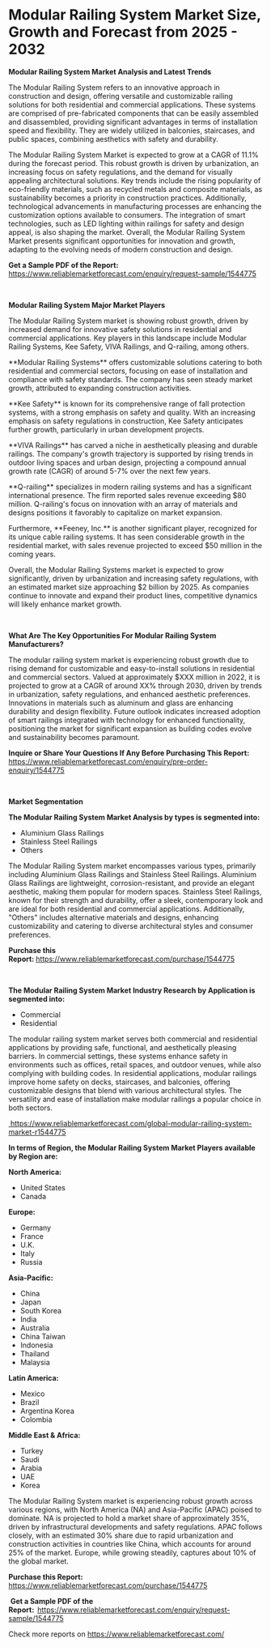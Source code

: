 <p><h1>Modular Railing System Market Size, Growth and Forecast from 2025 - 2032</h1></p><p><strong>Modular Railing System Market Analysis and Latest Trends</strong></p>
<p><p>The Modular Railing System refers to an innovative approach in construction and design, offering versatile and customizable railing solutions for both residential and commercial applications. These systems are comprised of pre-fabricated components that can be easily assembled and disassembled, providing significant advantages in terms of installation speed and flexibility. They are widely utilized in balconies, staircases, and public spaces, combining aesthetics with safety and durability.</p><p>The Modular Railing System Market is expected to grow at a CAGR of 11.1% during the forecast period. This robust growth is driven by urbanization, an increasing focus on safety regulations, and the demand for visually appealing architectural solutions. Key trends include the rising popularity of eco-friendly materials, such as recycled metals and composite materials, as sustainability becomes a priority in construction practices. Additionally, technological advancements in manufacturing processes are enhancing the customization options available to consumers. The integration of smart technologies, such as LED lighting within railings for safety and design appeal, is also shaping the market. Overall, the Modular Railing System Market presents significant opportunities for innovation and growth, adapting to the evolving needs of modern construction and design.</p></p>
<p><strong>Get a Sample PDF of the Report:&nbsp;</strong> <a href="https://www.reliablemarketforecast.com/enquiry/request-sample/1544775?utm_campaign=3454&utm_medium=2&utm_source=Github&utm_content=ia&utm_term=08042025&utm_id=modular-railing-system">https://www.reliablemarketforecast.com/enquiry/request-sample/1544775</a></p>
<p>&nbsp;</p>
<p><strong>Modular Railing System Major Market Players</strong></p>
<p><p>The Modular Railing System market is showing robust growth, driven by increased demand for innovative safety solutions in residential and commercial applications. Key players in this landscape include Modular Railing Systems, Kee Safety, VIVA Railings, and Q-railing, among others.</p><p>**Modular Railing Systems** offers customizable solutions catering to both residential and commercial sectors, focusing on ease of installation and compliance with safety standards. The company has seen steady market growth, attributed to expanding construction activities.</p><p>**Kee Safety** is known for its comprehensive range of fall protection systems, with a strong emphasis on safety and quality. With an increasing emphasis on safety regulations in construction, Kee Safety anticipates further growth, particularly in urban development projects. </p><p>**VIVA Railings** has carved a niche in aesthetically pleasing and durable railings. The company's growth trajectory is supported by rising trends in outdoor living spaces and urban design, projecting a compound annual growth rate (CAGR) of around 5-7% over the next few years.</p><p>**Q-railing** specializes in modern railing systems and has a significant international presence. The firm reported sales revenue exceeding $80 million. Q-railing's focus on innovation with an array of materials and designs positions it favorably to capitalize on market expansion.</p><p>Furthermore, **Feeney, Inc.** is another significant player, recognized for its unique cable railing systems. It has seen considerable growth in the residential market, with sales revenue projected to exceed $50 million in the coming years.</p><p>Overall, the Modular Railing Systems market is expected to grow significantly, driven by urbanization and increasing safety regulations, with an estimated market size approaching $2 billion by 2025. As companies continue to innovate and expand their product lines, competitive dynamics will likely enhance market growth.</p></p>
<p>&nbsp;</p>
<p><strong>What Are The Key Opportunities For Modular Railing System Manufacturers?</strong></p>
<p><p>The modular railing system market is experiencing robust growth due to rising demand for customizable and easy-to-install solutions in residential and commercial sectors. Valued at approximately $XXX million in 2022, it is projected to grow at a CAGR of around XX% through 2030, driven by trends in urbanization, safety regulations, and enhanced aesthetic preferences. Innovations in materials such as aluminum and glass are enhancing durability and design flexibility. Future outlook indicates increased adoption of smart railings integrated with technology for enhanced functionality, positioning the market for significant expansion as building codes evolve and sustainability becomes paramount.</p></p>
<p><strong>Inquire or Share Your Questions If Any Before Purchasing This Report:</strong> <a href="https://www.reliablemarketforecast.com/enquiry/pre-order-enquiry/1544775?utm_campaign=3454&utm_medium=2&utm_source=Github&utm_content=ia&utm_term=08042025&utm_id=modular-railing-system">https://www.reliablemarketforecast.com/enquiry/pre-order-enquiry/1544775</a></p>
<p>&nbsp;</p>
<p><strong>Market Segmentation</strong></p>
<p><strong>The Modular Railing System Market Analysis by types is segmented into:</strong></p>
<p><ul><li>Aluminium Glass Railings</li><li>Stainless Steel Railings</li><li>Others</li></ul></p>
<p><p>The Modular Railing System market encompasses various types, primarily including Aluminium Glass Railings and Stainless Steel Railings. Aluminium Glass Railings are lightweight, corrosion-resistant, and provide an elegant aesthetic, making them popular for modern spaces. Stainless Steel Railings, known for their strength and durability, offer a sleek, contemporary look and are ideal for both residential and commercial applications. Additionally, "Others" includes alternative materials and designs, enhancing customizability and catering to diverse architectural styles and consumer preferences.</p></p>
<p><strong>Purchase this Report:&nbsp;</strong><a href="https://www.reliablemarketforecast.com/purchase/1544775?utm_campaign=3454&utm_medium=2&utm_source=Github&utm_content=ia&utm_term=08042025&utm_id=modular-railing-system">https://www.reliablemarketforecast.com/purchase/1544775</a></p>
<p>&nbsp;</p>
<p><strong>The Modular Railing System Market Industry Research by Application is segmented into:</strong></p>
<p><ul><li>Commercial</li><li>Residential</li></ul></p>
<p><p>The modular railing system market serves both commercial and residential applications by providing safe, functional, and aesthetically pleasing barriers. In commercial settings, these systems enhance safety in environments such as offices, retail spaces, and outdoor venues, while also complying with building codes. In residential applications, modular railings improve home safety on decks, staircases, and balconies, offering customizable designs that blend with various architectural styles. The versatility and ease of installation make modular railings a popular choice in both sectors.</p></p>
<p><a href="https://www.reliablemarketforecast.com/global-modular-railing-system-market-r1544775?utm_campaign=3454&utm_medium=2&utm_source=Github&utm_content=ia&utm_term=08042025&utm_id=modular-railing-system">&nbsp;https://www.reliablemarketforecast.com/global-modular-railing-system-market-r1544775</a></p>
<p><strong>In terms of Region, the Modular Railing System Market Players available by Region are:</strong></p>
<p>
    <p> <strong> North America: </strong>
        <ul>
            <li>United States</li>
            <li>Canada</li>
        </ul>
        </p> 
    <p> <strong> Europe: </strong>
        <ul>
            <li>Germany</li>
            <li>France</li>
            <li>U.K.</li>
            <li>Italy</li>
            <li>Russia</li>
        </ul>
        </p> 
    <p> <strong> Asia-Pacific: </strong>
        <ul>
            <li>China</li>
            <li>Japan</li>
            <li>South Korea</li>
            <li>India</li>
            <li>Australia</li>
            <li>China Taiwan</li>
            <li>Indonesia</li>
            <li>Thailand</li>
            <li>Malaysia</li>
        </ul>
        </p> 
    <p> <strong> Latin America: </strong>
        <ul>
            <li>Mexico</li>
            <li>Brazil</li>
            <li>Argentina Korea</li>
            <li>Colombia</li>
        </ul>
        </p> 
    <p> <strong> Middle East & Africa: </strong>
        <ul>
            <li>Turkey</li>
            <li>Saudi</li>
            <li>Arabia</li>
            <li>UAE</li>
            <li>Korea</li>
        </ul>
    </p>
    </p>
<p><p>The Modular Railing System market is experiencing robust growth across various regions, with North America (NA) and Asia-Pacific (APAC) poised to dominate. NA is projected to hold a market share of approximately 35%, driven by infrastructural developments and safety regulations. APAC follows closely, with an estimated 30% share due to rapid urbanization and construction activities in countries like China, which accounts for around 25% of the market. Europe, while growing steadily, captures about 10% of the global market.</p></p>
<p><strong>Purchase this Report: </strong><a href="https://www.reliablemarketforecast.com/purchase/1544775?utm_campaign=3454&utm_medium=2&utm_source=Github&utm_content=ia&utm_term=08042025&utm_id=modular-railing-system">https://www.reliablemarketforecast.com/purchase/1544775</a></p>
<p>&nbsp;<strong>Get a Sample PDF of the Report:&nbsp;&nbsp;</strong><a href="https://www.reliablemarketforecast.com/enquiry/request-sample/1544775?utm_campaign=3454&utm_medium=2&utm_source=Github&utm_content=ia&utm_term=08042025&utm_id=modular-railing-system">https://www.reliablemarketforecast.com/enquiry/request-sample/1544775</a></p>
<p><strong></strong></p>
<p>Check more reports on <a href="https://www.reliablemarketforecast.com/?utm_campaign=3454&utm_medium=2&utm_source=Github&utm_content=ia&utm_term=08042025&utm_id=modular-railing-system">https://www.reliablemarketforecast.com/</a></p>